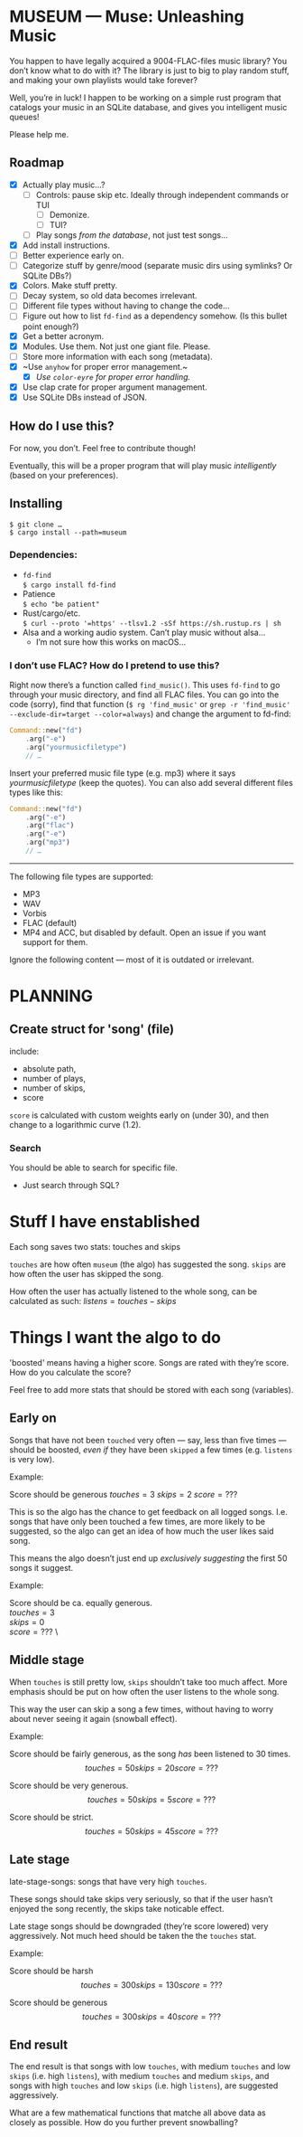 # MUSEUM — Muse: Unleashing Music

You happen to have legally acquired a 9004-FLAC-files music library? You don’t
know what to do with it? The library is just to big to play random stuff, and
making your own playlists would take forever?

Well, you’re in luck! I happen to be working on a simple rust program that
catalogs your music in an SQLite database, and gives you intelligent music
queues!

Please help me.

## Roadmap

- [x] Actually play music…?
	+ [ ] Controls: pause skip etc. Ideally through independent commands or TUI
		- [ ] Demonize.
		- [ ] TUI?
	+ [ ] Play songs *from the database*, not just test songs…
- [x] Add install instructions.
- [ ] Better experience early on.
- [ ] Categorize stuff by genre/mood (separate music dirs using symlinks? Or SQLite DBs?)
- [x] Colors. Make stuff pretty.
- [ ] Decay system, so old data becomes irrelevant.
- [ ] Different file types without having to change the code…
- [ ] Figure out how to list `fd-find` as a dependency somehow. (Is this bullet point enough?)
- [x] Get a better acronym.
- [x] Modules. Use them. Not just one giant file. Please.
- [ ] Store more information with each song (metadata).
- [x] ~Use `anyhow` for proper error management.~
	+ [x] *Use `color-eyre` for proper error handling.*
- [x] Use clap crate for proper argument management.
- [x] Use SQLite DBs instead of JSON.

## How do I use this?

For now, you don’t. Feel free to contribute though!

Eventually, this will be a proper program that will play music *intelligently* (based on your preferences).

## Installing

`$ git clone …` \
`$ cargo install --path=museum`

### Dependencies: 

- `fd-find` \
	`$ cargo install fd-find`
- Patience \
	`$ echo "be patient"`
- Rust/cargo/etc. \
	`$ curl --proto '=https' --tlsv1.2 -sSf https://sh.rustup.rs | sh`
- Alsa and a working audio system. Can’t play music without alsa…
	+ I’m not sure how this works on macOS…

### I don’t use FLAC? How do I pretend to use this?

Right now there’s a function called `find_music()`. This uses `fd-find` to go through your music directory, and find all FLAC files. You can go into the code (sorry), find that function (`$ rg 'find_music'` or `grep -r 'find_music' --exclude-dir=target --color=always`) and change the argument to fd-find:
```rust
Command::new("fd")
	.arg("-e")
	.arg("yourmusicfiletype")
	// …
```

Insert your preferred music file type (e.g. mp3) where it says *yourmusicfiletype* (keep the quotes). You can also add several different files types like this:
```rust
Command::new("fd")
	.arg("-e")
	.arg("flac")
	.arg("-e")
	.arg("mp3")
	// …
```

---

The following file types are supported:

- MP3
- WAV
- Vorbis
- FLAC (default)
- MP4 and ACC, but disabled by default. Open an issue if you want support for them.

Ignore the following content — most of it is outdated or irrelevant.

# PLANNING

## Create struct for 'song' (file)

include:
- absolute path,
- number of plays,
- number of skips,
- score

`score` is calculated with custom weights early on (under 30), and then
change to a logarithmic curve (1.2).

### Search

You should be able to search for specific file.

- Just search through SQL?

# Stuff I have enstablished

Each song saves two stats: touches and skips

`touches` are how often `museum` (the algo) has suggested the song.
  `skips` are how often the user has   skipped the song.

How often the user has actually listened to the whole song,
can be calculated as such: $listens = touches - skips$

# Things I want the algo to do

'boosted' means having a higher score.
Songs are rated with they’re score.
How do you calculate the score?

Feel free to add more stats that should be stored with each song (variables).

## Early on

Songs that have not been `touched`
very often — say, less than five times —
should be boosted, *even if* they have been
`skipped` a few times (e.g. `listens` is very low).

Example:

Score should be generous
$touches = 3$
$skips = 2$
$score = ???$

This is so the algo has the chance to get feedback on all
logged songs.
I.e. songs that have only been touched a few times,
are more likely to be suggested, so the algo can get an idea
of how much the user likes said song.

This means the algo doesn’t just end up *exclusively suggesting*
the first 50 songs it suggest.

Example:

Score should be ca. equally generous. \
$touches = 3$ \
$skips = 0$ \
$score = ???$ \

## Middle stage

When `touches` is still pretty low, `skips` shouldn’t take too much affect.
More emphasis should be put on how often the user listens to the whole song.

This way the user can skip a song a few times, without having to worry
about never seeing it again (snowball effect).

Example:

Score should be fairly generous, as the song *has* been listened to 30 times.
$$touches = 50
skips = 20
score = ???$$

Score should be very generous.
$$touches = 50
skips = 5
score = ???$$

Score should be strict.
$$touches = 50
skips = 45
score = ???$$

## Late stage

late-stage-songs: songs that have very high `touches`.

These songs should take skips very seriously,
so that if the user hasn’t enjoyed the song recently,
the skips take noticable effect.

Late stage songs should be downgraded (they’re score lowered)
very aggressively. Not much heed should be taken the the `touches` stat.

Example:

Score should be harsh
$$touches = 300
skips = 130
score = ???$$

Score should be generous
$$touches = 300
skips = 40
score = ???$$


## End result

The end result is that songs with low `touches`,
with medium `touches` and low `skips` (i.e. high `listens`),
with medium `touches` and medium `skips`,
and songs with high `touches` and low `skips` (i.e. high `listens`),
are suggested aggressively.

What are a few mathematical functions that matche all above data
as closely as possible. How do you further prevent snowballing?

